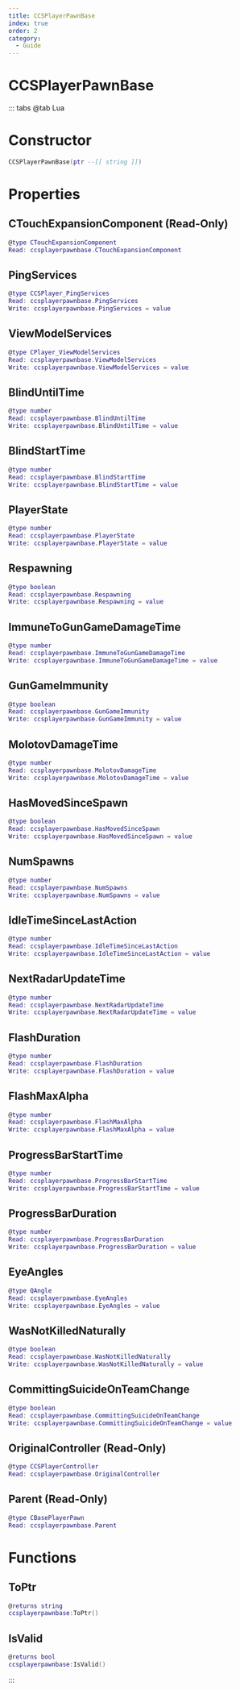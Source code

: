 ```yaml
---
title: CCSPlayerPawnBase
index: true
order: 2
category:
  - Guide
---
```


# CCSPlayerPawnBase

::: tabs
@tab Lua
# Constructor
```lua
CCSPlayerPawnBase(ptr --[[ string ]])
```
# Properties
## CTouchExpansionComponent (Read-Only)
```lua
@type CTouchExpansionComponent
Read: ccsplayerpawnbase.CTouchExpansionComponent
```
## PingServices 
```lua
@type CCSPlayer_PingServices
Read: ccsplayerpawnbase.PingServices
Write: ccsplayerpawnbase.PingServices = value
```
## ViewModelServices 
```lua
@type CPlayer_ViewModelServices
Read: ccsplayerpawnbase.ViewModelServices
Write: ccsplayerpawnbase.ViewModelServices = value
```
## BlindUntilTime 
```lua
@type number
Read: ccsplayerpawnbase.BlindUntilTime
Write: ccsplayerpawnbase.BlindUntilTime = value
```
## BlindStartTime 
```lua
@type number
Read: ccsplayerpawnbase.BlindStartTime
Write: ccsplayerpawnbase.BlindStartTime = value
```
## PlayerState 
```lua
@type number
Read: ccsplayerpawnbase.PlayerState
Write: ccsplayerpawnbase.PlayerState = value
```
## Respawning 
```lua
@type boolean
Read: ccsplayerpawnbase.Respawning
Write: ccsplayerpawnbase.Respawning = value
```
## ImmuneToGunGameDamageTime 
```lua
@type number
Read: ccsplayerpawnbase.ImmuneToGunGameDamageTime
Write: ccsplayerpawnbase.ImmuneToGunGameDamageTime = value
```
## GunGameImmunity 
```lua
@type boolean
Read: ccsplayerpawnbase.GunGameImmunity
Write: ccsplayerpawnbase.GunGameImmunity = value
```
## MolotovDamageTime 
```lua
@type number
Read: ccsplayerpawnbase.MolotovDamageTime
Write: ccsplayerpawnbase.MolotovDamageTime = value
```
## HasMovedSinceSpawn 
```lua
@type boolean
Read: ccsplayerpawnbase.HasMovedSinceSpawn
Write: ccsplayerpawnbase.HasMovedSinceSpawn = value
```
## NumSpawns 
```lua
@type number
Read: ccsplayerpawnbase.NumSpawns
Write: ccsplayerpawnbase.NumSpawns = value
```
## IdleTimeSinceLastAction 
```lua
@type number
Read: ccsplayerpawnbase.IdleTimeSinceLastAction
Write: ccsplayerpawnbase.IdleTimeSinceLastAction = value
```
## NextRadarUpdateTime 
```lua
@type number
Read: ccsplayerpawnbase.NextRadarUpdateTime
Write: ccsplayerpawnbase.NextRadarUpdateTime = value
```
## FlashDuration 
```lua
@type number
Read: ccsplayerpawnbase.FlashDuration
Write: ccsplayerpawnbase.FlashDuration = value
```
## FlashMaxAlpha 
```lua
@type number
Read: ccsplayerpawnbase.FlashMaxAlpha
Write: ccsplayerpawnbase.FlashMaxAlpha = value
```
## ProgressBarStartTime 
```lua
@type number
Read: ccsplayerpawnbase.ProgressBarStartTime
Write: ccsplayerpawnbase.ProgressBarStartTime = value
```
## ProgressBarDuration 
```lua
@type number
Read: ccsplayerpawnbase.ProgressBarDuration
Write: ccsplayerpawnbase.ProgressBarDuration = value
```
## EyeAngles 
```lua
@type QAngle
Read: ccsplayerpawnbase.EyeAngles
Write: ccsplayerpawnbase.EyeAngles = value
```
## WasNotKilledNaturally 
```lua
@type boolean
Read: ccsplayerpawnbase.WasNotKilledNaturally
Write: ccsplayerpawnbase.WasNotKilledNaturally = value
```
## CommittingSuicideOnTeamChange 
```lua
@type boolean
Read: ccsplayerpawnbase.CommittingSuicideOnTeamChange
Write: ccsplayerpawnbase.CommittingSuicideOnTeamChange = value
```
## OriginalController (Read-Only)
```lua
@type CCSPlayerController
Read: ccsplayerpawnbase.OriginalController
```
## Parent (Read-Only)
```lua
@type CBasePlayerPawn
Read: ccsplayerpawnbase.Parent
```
# Functions
## ToPtr
```lua
@returns string
ccsplayerpawnbase:ToPtr()
```
## IsValid
```lua
@returns bool
ccsplayerpawnbase:IsValid()
```

:::